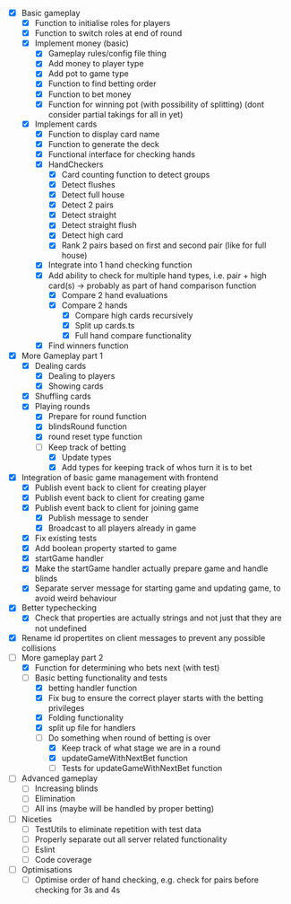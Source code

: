 - [x] Basic gameplay
    - [x] Function to initialise roles for players
    - [x] Function to switch roles at end of round
    - [x] Implement money (basic)
        - [x] Gameplay rules/config file thing
        - [x] Add money to player type
        - [x] Add pot to game type
        - [x] Function to find betting order
        - [x] Function to bet money
        - [x] Function for winning pot (with possibility of splitting) (dont consider partial takings for all in yet)
    - [x] Implement cards
        - [x] Function to display card name
        - [x] Function to generate the deck
        - [x] Functional interface for checking hands
        - [x] HandCheckers
            - [x] Card counting function to detect groups
            - [x] Detect flushes
            - [x] Detect full house
            - [x] Detect 2 pairs
            - [x] Detect straight
            - [x] Detect straight flush
            - [x] Detect high card
            - [x] Rank 2 pairs based on first and second pair (like for full house)
        - [x] Integrate into 1 hand checking function
        - [x] Add ability to check for multiple hand types, i.e. pair + high card(s) -> probably as part of hand comparison function
            - [x] Compare 2 hand evaluations
            - [x] Compare 2 hands
                - [x] Compare high cards recursively
                - [x] Split up cards.ts
                - [x] Full hand compare functionality
        - [x] Find winners function
- [x] More Gameplay part 1
    - [x] Dealing cards
        - [x] Dealing to players
        - [x] Showing cards
    - [x] Shuffling cards
    - [x] Playing rounds
        - [x] Prepare for round function
        - [x] blindsRound function
        - [x] round reset type function
        - [ ] Keep track of betting
            - [x] Update types
            - [x] Add types for keeping track of whos turn it is to bet
- [x] Integration of basic game management with frontend
    - [x] Publish event back to client for creating player
    - [x] Publish event back to client for creating game
    - [x] Publish event back to client for joining game
        - [x] Publish message to sender
        - [x] Broadcast to all players already in game
    - [x] Fix existing tests
    - [x] Add boolean property started to game
    - [x] startGame handler
    - [x] Make the startGame handler actually prepare game and handle blinds
    - [x] Separate server message for starting game and updating game, to avoid weird behaviour
- [x] Better typechecking
    - [x] Check that properties are actually strings and not just that they are not undefined
- [x] Rename id propertites on client messages to prevent any possible collisions
- [ ] More gameplay part 2
    - [x] Function for determining who bets next (with test)
    - [ ] Basic betting functionality and tests   
        - [x] betting handler function
        - [x] Fix bug to ensure the correct player starts with the betting privileges 
        - [x] Folding functionality
        - [x] split up file for handlers
        - [ ] Do something when round of betting is over
            - [x] Keep track of what stage we are in a round
            - [x] updateGameWithNextBet function
            - [ ] Tests for updateGameWithNextBet function
- [ ] Advanced gameplay
    - [ ] Increasing blinds
    - [ ] Elimination
    - [ ] All ins (maybe will be handled by proper betting)
- [ ] Niceties
    - [ ] TestUtils to eliminate repetition with test data
    - [ ] Properly separate out all server related functionality
    - [ ] Eslint
    - [ ] Code coverage
- [ ] Optimisations
    - [ ] Optimise order of hand checking, e.g. check for pairs before checking for 3s and 4s
